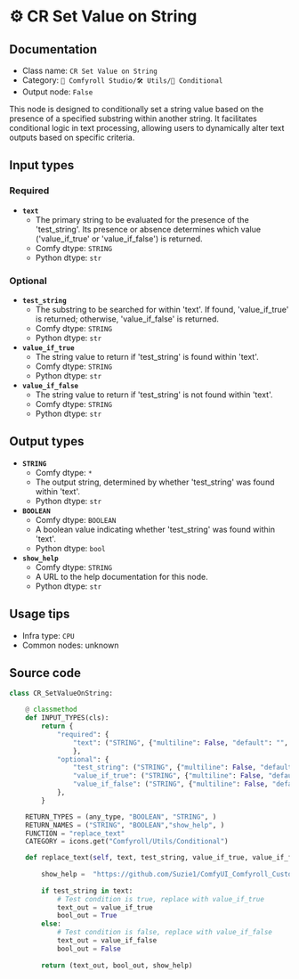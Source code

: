 # ⚙️ CR Set Value on String
## Documentation
- Class name: `CR Set Value on String`
- Category: `🧩 Comfyroll Studio/🛠️ Utils/🔀 Conditional`
- Output node: `False`

This node is designed to conditionally set a string value based on the presence of a specified substring within another string. It facilitates conditional logic in text processing, allowing users to dynamically alter text outputs based on specific criteria.
## Input types
### Required
- **`text`**
    - The primary string to be evaluated for the presence of the 'test_string'. Its presence or absence determines which value ('value_if_true' or 'value_if_false') is returned.
    - Comfy dtype: `STRING`
    - Python dtype: `str`
### Optional
- **`test_string`**
    - The substring to be searched for within 'text'. If found, 'value_if_true' is returned; otherwise, 'value_if_false' is returned.
    - Comfy dtype: `STRING`
    - Python dtype: `str`
- **`value_if_true`**
    - The string value to return if 'test_string' is found within 'text'.
    - Comfy dtype: `STRING`
    - Python dtype: `str`
- **`value_if_false`**
    - The string value to return if 'test_string' is not found within 'text'.
    - Comfy dtype: `STRING`
    - Python dtype: `str`
## Output types
- **`STRING`**
    - Comfy dtype: `*`
    - The output string, determined by whether 'test_string' was found within 'text'.
    - Python dtype: `str`
- **`BOOLEAN`**
    - Comfy dtype: `BOOLEAN`
    - A boolean value indicating whether 'test_string' was found within 'text'.
    - Python dtype: `bool`
- **`show_help`**
    - Comfy dtype: `STRING`
    - A URL to the help documentation for this node.
    - Python dtype: `str`
## Usage tips
- Infra type: `CPU`
- Common nodes: unknown


## Source code
```python
class CR_SetValueOnString:

    @ classmethod
    def INPUT_TYPES(cls):
        return {
            "required": {
                "text": ("STRING", {"multiline": False, "default": "", "forceInput": True}),            
                },
            "optional": {
                "test_string": ("STRING", {"multiline": False, "default": ""}),
                "value_if_true": ("STRING", {"multiline": False, "default": ""}),
                "value_if_false": ("STRING", {"multiline": False, "default": ""}), 
            },
        }

    RETURN_TYPES = (any_type, "BOOLEAN", "STRING", )
    RETURN_NAMES = ("STRING", "BOOLEAN","show_help", )
    FUNCTION = "replace_text"
    CATEGORY = icons.get("Comfyroll/Utils/Conditional")

    def replace_text(self, text, test_string, value_if_true, value_if_false):
    
        show_help =  "https://github.com/Suzie1/ComfyUI_Comfyroll_CustomNodes/wiki/List-Nodes#cr-set-value-on-string" 
        
        if test_string in text:
            # Test condition is true, replace with value_if_true
            text_out = value_if_true
            bool_out = True
        else:
            # Test condition is false, replace with value_if_false
            text_out = value_if_false
            bool_out = False
        
        return (text_out, bool_out, show_help)

```
